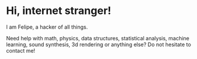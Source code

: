 # Hi, internet stranger!

I am Felipe, a hacker of all things.

Need help with math, physics, data structures, statistical analysis, machine learning, sound synthesis, 3d rendering or anything else? Do not hesitate to contact me!
